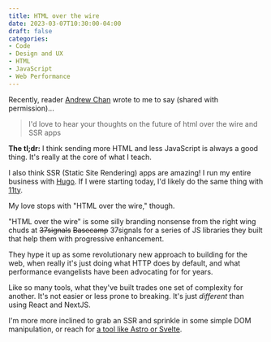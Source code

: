 ```yaml
---
title: HTML over the wire
date: 2023-03-07T10:30:00-04:00
draft: false
categories:
- Code
- Design and UX
- HTML
- JavaScript
- Web Performance
---
```


Recently, reader [Andrew Chan](https://www.linkedin.com/in/ajchan/) wrote to me to say (shared with permission)...

> I'd love to hear your thoughts on the future of html over the wire and SSR apps

**The tl;dr:** I think sending more HTML and less JavaScript is always a good thing. It's really at the core of what I teach.

I also think SSR (Static Site Rendering) apps are amazing! I run my entire business with [Hugo](/hugo-and-static-site-generators/). If I were starting today, I'd likely do the same thing with [11ty](https://www.11ty.dev/).

My love stops with "HTML over the wire," though.

"HTML over the wire" is some silly branding nonsense from the right wing chuds at ~~37signals~~ ~~Basecamp~~ 37signals for a series of JS libraries they built that help them with progressive enhancement.

They hype it up as some revolutionary new approach to building for the web, when really it's just doing what HTTP does by default, and what performance evangelists have been advocating for for years.

Like so many tools, what they've built trades one set of complexity for another. It's not easier or less prone to breaking. It's just _different_ than using React and NextJS.

I'm more more inclined to grab an SSR and sprinkle in some simple DOM manipulation, or reach for [a tool like Astro or Svelte](/javascript-compilers-are-a-huge-web-performance-win/).